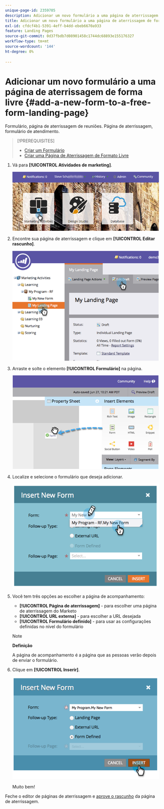 ```yaml
---
unique-page-id: 2359705
description: Adicionar um novo formulário a uma página de aterrissagem de forma livre - Documentação do Marketo - Documentação do produto
title: Adicionar um novo formulário a uma página de aterrissagem de forma livre
exl-id: cfdcf4b1-5391-4eff-b4dd-ebeb6670a933
feature: Landing Pages
source-git-commit: 0d37fbdb7d08901458c1744dc68893e155176327
workflow-type: tm+mt
source-wordcount: '144'
ht-degree: 0%

---
```


# Adicionar um novo formulário a uma página de aterrissagem de forma livre {#add-a-new-form-to-a-free-form-landing-page}

Formulário, página de aterrissagem de reuniões. Página de aterrissagem, formulário de atendimento.

>[!PREREQUISITES]
>
>* [Criar um Formulário](/help/marketo/product-docs/demand-generation/forms/creating-a-form/create-a-form.md)
>* [Criar uma Página de Aterrissagem de Formato Livre](/help/marketo/product-docs/demand-generation/landing-pages/free-form-landing-pages/create-a-free-form-landing-page.md)

1. Vá para **[!UICONTROL Atividades de marketing]**.

   ![](assets/login-marketing-activities-1.png)

1. Encontre sua página de aterrissagem e clique em **[!UICONTROL Editar rascunho]**.

   ![](assets/image2014-9-16-14-3a44-3a15.png)

1. Arraste e solte o elemento **[!UICONTROL Formulário]** na página.

   ![](assets/image2015-5-21-15-3a43-3a30.png)

1. Localize e selecione o formulário que deseja adicionar.

   ![](assets/image2014-9-16-14-3a44-3a30.png)

1. Você tem três opções ao escolher a página de acompanhamento:

   * **[!UICONTROL Página de aterrissagem]** - para escolher uma página de aterrissagem do Marketo
   * **[!UICONTROL URL externa]** - para escolher a URL desejada
   * **[!UICONTROL Formulário definido]** - para usar as configurações definidas no nível do formulário

   >[!NOTE]
   >
   >**Definição**
   >
   >A página de acompanhamento é a página que as pessoas verão depois de enviar o formulário.

1. Clique em **[!UICONTROL Inserir]**.

   ![](assets/image2014-9-16-14-3a44-3a38.png)

   Muito bem!

Feche o editor de páginas de aterrissagem e [aprove o rascunho](/help/marketo/product-docs/demand-generation/landing-pages/understanding-landing-pages/approve-unapprove-or-delete-a-landing-page.md) da página de aterrissagem.
